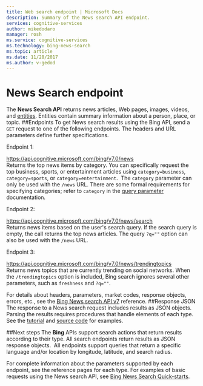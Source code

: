 ```yaml
---
title: Web search endpoint | Microsoft Docs
description: Summary of the News search API endpoint.
services: cognitive-services
author: mikedodaro
manager: rosh
ms.service: cognitive-services
ms.technology: bing-news-search
ms.topic: article
ms.date: 11/28/2017
ms.author: v-gedod
---
```


# News Search endpoint
The **News Search API** returns news articles, Web pages, images, videos, and [entities](https://docs.microsoft.com/en-us/azure/cognitive-services/bing-entities-search/search-the-web). Entities contain summary information about a person, place, or topic. 
##Endpoints
To get News search results using the Bing API, send a `GET` request to one of the following endpoints. The headers and URL parameters define further specifications.

Endpoint 1:

https://api.cognitive.microsoft.com/bing/v7.0/news  
Returns the top news items by category. You can specifically request the top business, sports, or entertainment articles using `category=business`, `category=sports`, or `category=entertainment`.  The `category` parameter can only be used with the `/news` URL. There are some formal requirements for specifying categories; refer to `category` in the [query parameter](https://docs.microsoft.com/en-us/rest/api/cognitiveservices/bing-news-api-v7-reference#query-parameters) documentation.

Endpoint 2:

https://api.cognitive.microsoft.com/bing/v7.0/news/search  
Returns news items based on the user's search query. If the search query is empty, the call returns the top news articles. The query `?q=""` option can also be used with the `/news` URL. 

Endpoint 3:

https://api.cognitive.microsoft.com/bing/v7.0/news/trendingtopics  
Returns news topics that are currently trending on social networks. When the `/trendingtopics` option is included, Bing search ignores several other parameters, such as `freshness` and `?q=""`.

For details about headers, parameters, market codes, response objects, errors, etc., see the [Bing News search API v7](https://docs.microsoft.com/en-us/rest/api/cognitiveservices/bing-news-api-v7-reference) reference.
##Response JSON
The response to a News search request includes results as JSON objects. Parsing the results requires procedures that handle elements of each type. See the [tutorial](https://docs.microsoft.com/en-us/azure/cognitive-services/bing-news-search/tutorial-bing-news-search-single-page-app) and [source code](https://docs.microsoft.com/en-us/azure/cognitive-services/bing-news-search/tutorial-bing-news-search-single-page-app-source) for examples.

##Next steps
The **Bing** APIs support search actions that return results according to their type. All search endpoints return results as JSON response objects.  All endpoints support queries that return a specific language and/or location by longitude, latitude, and search radius.

For complete information about the parameters supported by each endpoint, see the reference pages for each type.
For examples of basic requests using the News search API, see [Bing News Search Quick-starts](https://docs.microsoft.com/azure/cognitive-services/bing-news-search).